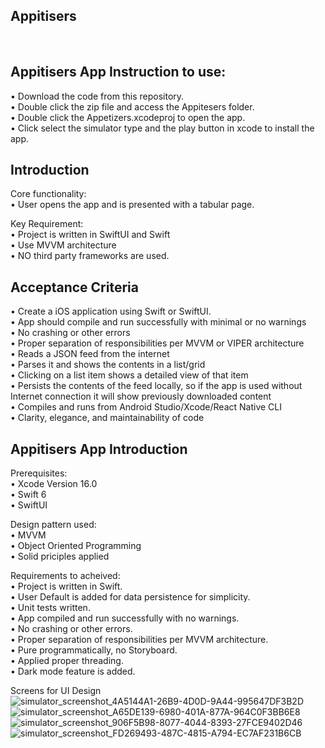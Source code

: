 
## Appitisers
<br />

## Appitisers App Instruction to use:
• Download the code from this repository. <br />
• Double click the zip file and access the Appitesers folder. <br />
• Double click the Appetizers.xcodeproj to open the app. <br />
• Click select the simulator type and the play button in xcode to install the app. <br />

## Introduction
Core functionality:<br />
• User opens the app and is presented with a tabular page.<br />

Key Requirement:<br />
• Project is written in SwiftUI and Swift<br />
• Use MVVM architecture<br />
• NO third party frameworks are used.<br /> 

## Acceptance Criteria
• Create a iOS application using Swift or SwiftUI.<br />
• App should compile and run successfully with minimal or no warnings <br /> 
• No crashing or other errors<br />
• Proper separation of responsibilities per MVVM or VIPER architecture<br />
• Reads a JSON feed from the internet<br />
• Parses it and shows the contents in a list/grid<br />
• Clicking on a list item shows a detailed view of that item<br />
• Persists the contents of the feed locally, so if the app is used without Internet connection it will show previously downloaded content<br />
• Compiles and runs from Android Studio/Xcode/React Native CLI<br />
• Clarity, elegance, and maintainability of code<br />

## Appitisers App Introduction
Prerequisites:<br />
• Xcode Version 16.0<br />
• Swift 6<br />
• SwiftUI<br />

Design pattern used:<br />
• MVVM<br />
• Object Oriented Programming<br />
• Solid priciples applied<br />

Requirements to acheived:<br />
• Project is written in Swift.<br />
• User Default is added for data persistence for simplicity.<br />
• Unit tests written.<br />
• App compiled and run successfully with no warnings.<br />
• No crashing or other errors.<br />
• Proper separation of responsibilities per MVVM architecture.<br />
• Pure programmatically, no Storyboard. <br />
• Applied proper threading.<br />
• Dark mode feature is added.<br />

Screens for UI Design<br />
![simulator_screenshot_4A5144A1-26B9-4D0D-9A44-995647DF3B2D](https://github.com/user-attachments/assets/0119fccf-f658-4c5f-877c-7e47ce72ac26)<br />
![simulator_screenshot_A65DE139-6980-401A-877A-964C0F3BB6E8](https://github.com/user-attachments/assets/350c9ff5-749c-4dab-8650-11b62b32b92c)<br />
![simulator_screenshot_906F5B98-8077-4044-8393-27FCE9402D46](https://github.com/user-attachments/assets/7cd81de9-1fcd-4d33-aea5-35ad8d113811)<br />
![simulator_screenshot_FD269493-487C-4815-A794-EC7AF231B6CB](https://github.com/user-attachments/assets/4f7a295d-e29b-4099-9272-3cdbd618ede3)<br />


